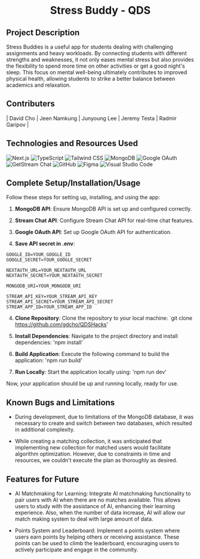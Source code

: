 <h1 align="center"> Stress Buddy - QDS </h1> 

## Project Description
Stress Buddies is a useful app for students dealing with challenging assignments and heavy workloads. By connecting students with different strengths and weaknesses, it not only eases mental stress but also provides the flexibility to spend more time on other activities or get a good night's sleep. This focus on mental well-being ultimately contributes to improved physical health, allowing students to strike a better balance between academics and relaxation.


## Contributers
| David Cho | Jeen Namkung | Junyoung Lee | Jeremy Testa | Radmir Garipov |

## Technologies and Resources Used
![Next.js](https://img.shields.io/badge/Next.js-black?style=for-the-badge&logo=next.js)
![TypeScript](https://img.shields.io/badge/TypeScript-blue?style=for-the-badge&logo=typescript)
![Tailwind CSS](https://img.shields.io/badge/Tailwind_CSS-%231a202c.svg?style=for-the-badge&logo=tailwind-css&logoColor=61dafb)
![MongoDB](https://img.shields.io/badge/MongoDB-%234ea94b.svg?style=for-the-badge&logo=mongodb&logoColor=white)
![Google OAuth](https://img.shields.io/badge/Google_OAuth-%234285f4.svg?style=for-the-badge&logo=google&logoColor=white)
![GetStream Chat](https://img.shields.io/badge/GetStream_Chat-%23316192.svg?style=for-the-badge&logo=getstream&logoColor=white)
![GitHub](https://img.shields.io/badge/GitHub-%23121011.svg?style=for-the-badge&logo=github&logoColor=white)
![Figma](https://img.shields.io/badge/Figma-%23F24E1E.svg?style=for-the-badge&logo=figma&logoColor=white)
![Visual Studio Code](https://img.shields.io/badge/Visual_Studio_Code-%23007ACC.svg?style=for-the-badge&logo=visual-studio-code&logoColor=white)




## Complete Setup/Installation/Usage

Follow these steps for setting up, installing, and using the app:

1. **MongoDB API**: Ensure MongoDB API is set up and configured correctly.

2. **Stream Chat API**: Configure Stream Chat API for real-time chat features.

3. **Google OAuth API**: Set up Google OAuth API for authentication.

4. **Save API secret in .env**:

```
GOOGLE_ID=YOUR_GOOGLE_ID
GOOGLE_SECRET=YOUR_GOOGLE_SECRET

NEXTAUTH_URL=YOUR_NEXTAUTH_URL
NEXTAUTH_SECRET=YOUR_NEXTAUTH_SECRET

MONGODB_URI=YOUR_MONGODB_URI

STREAM_API_KEY=YOUR_STREAM_API_KEY
STREAM_API_SECRET=YOUR_STREAM_API_SECRET
STREAM_APP_ID=YOUR_STREAM_APP_ID
```

4. **Clone Repository**: Clone the repository to your local machine: `git clone https://github.com/gdcho/QDSHacks'

5. **Install Dependencies**: Navigate to the project directory and install dependencies: 'npm install'

6. **Build Application**: Execute the following command to build the application: 'npm run build'

7. **Run Locally**: Start the application locally using: 'npm run dev'

Now, your application should be up and running locally, ready for use.




## Known Bugs and Limitations
* During development, due to limitations of the MongoDB database, it was necessary to create and switch between two databases, which resulted in additional complexity.

* While creating a matching collection, it was anticipated that implementing new collection for matched users would facilitate algorithm optimization. However, due to constraints in time and resources, we couldn't execute the plan as thoroughly as desired.


## Features for Future
* AI Matchmaking for Learning: Integrate AI matchmaking functionality to pair users with AI when there are no matches available. This allows users to study with the assistance of AI, enhancing their learning experience. Also, when the number of data increase, AI will allow our match making system to deal with large amount of data.

* Points System and Leaderboard: Implement a points system where users earn points by helping others or receiving assistance. These points can be used to climb the leaderboard, encouraging users to actively participate and engage in the community.